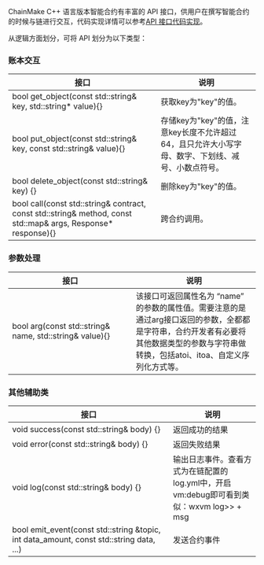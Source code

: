ChainMake C++ 语言版本智能合约有丰富的 API 接口，供用户在撰写智能合约的时候与链进行交互，代码实现详情可以参考[API 接口代码实现](https://docs.chainmaker.org.cn/v1.2.0/html/dev/%E6%99%BA%E8%83%BD%E5%90%88%E7%BA%A6.html#c)。

从逻辑方面划分，可将 API 划分为以下类型：

[](id:accountInteraction)

### 账本交互

<table><thead>
<tr>
<th width="60%">接口</th>
<th>说明</th>
</tr>
</thead>
<tbody><tr>
<td>bool get_object(const std::string& key, std::string&#42 value){}</td>
<td>获取key为"key"的值。</td>
</tr>
<tr>
<td>bool put_object(const std::string& key, const std::string& value){}</td>
<td>存储key为"key"的值，注意key长度不允许超过64，且只允许大小写字母、数字、下划线、减号、小数点符号。</td>
</tr>
<tr>
<td>bool delete_object(const std::string& key) {}</td>
<td>删除key为"key"的值。</td>
</tr>
<tr>
<td>bool call(const std::string& contract, const std::string& method, const std::map<std::string, std::string>& args, Response* response){}</td>
<td>跨合约调用。</td>
</tr>

</tbody></table>

[](id:parametersProcess)

### 参数处理

<table>
<thead>
<tr>
<th width="50%">接口</th>
<th>说明</th>
</tr>
</thead>
<tbody><tr>
<td>bool arg(const std::string& name, std::string& value){}</td>
<td>该接口可返回属性名为 “name” 的参数的属性值。需要注意的是通过arg接口返回的参数，全都都是字符串，合约开发者有必要将其他数据类型的参数与字符串做转换，包括atoi、itoa、自定义序列化方式等。</td>
</tr>
</tbody></table>

[](id:otherClass)

### 其他辅助类

<table>
<thead>
<tr>
<th width="65%">接口</th>
<th>说明</th>
</tr>
</thead>
<tbody><tr>
<td>void success(const std::string& body) {}</td>
<td>返回成功的结果</td>
</tr>
<tr>
<td>void error(const std::string& body) {}</td>
<td>返回失败结果</td>
</tr>
<tr>
<td>void log(const std::string& body) {}</td>
<td>输出日志事件。查看方式为在链配置的log.yml中，开启vm:debug即可看到类似：wxvm log>> + msg</td>
</tr>
<tr>
<td>bool emit_event(const std::string &topic, int data_amount, const std::string data, ...)</td>
<td>发送合约事件</td>
</tr>
</tbody></table>

